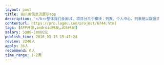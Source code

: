 ```yaml
---                
layout: post       
title: 资讯类信息流展示app           
description: '</br>整体我们会出UI，项目分三个模块：列表、个人中心。列表是以数据流的方式，后台返回数据（标题、时间、摘要），客户端显示出来即可。详情用webview方式展示，分享收藏需要客户端来做，我们提供平台分享账户，我们提供前端H5.个人中心 分为注册（手机号、密码、验证码）、登陆、收藏（收藏列表）、找回密码（手机号、验证码、新密码）。</br>'     
contenturl: https://pro.lagou.com/project/6744.html      
tags: [APP开发,android开发,iOS开发]            
salary: 5000-10000元          
publish_time: 2018-03-15 15:47:24         
review: 2248人                   
apply: 36人                   
recommend: 0人                   
time_range: 1-2周              
---                 
```

